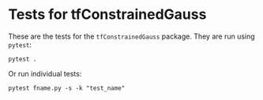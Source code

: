 # Tests for tfConstrainedGauss

These are the tests for the `tfConstrainedGauss` package. They are run using `pytest`:
```
pytest .
```
Or run individual tests:
```
pytest fname.py -s -k "test_name"
```